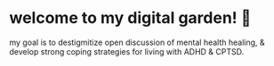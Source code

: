 # welcome to my digital garden! 🌻

my goal is to destigmitize open discussion of mental health healing, & develop strong coping strategies for living with ADHD & CPTSD.
